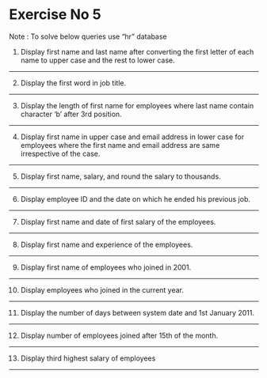 # Exercise No 5

Note : To solve below queries use “hr” database

1. Display first name and last name after converting the first letter of each name to upper case and the rest to lower case.

----------------------------------------------------
2. Display the first word in job title.

----------------------------------------------------
3. Display the length of first name for employees where last name contain character ‘b’ after 3rd position.

----------------------------------------------------
4. Display first name in upper case and email address in lower case for employees where the first name and email address are same irrespective of the case.

----------------------------------------------------
5. Display first name, salary, and round the salary to thousands.

----------------------------------------------------
6. Display employee ID and the date on which he ended his previous job.

----------------------------------------------------
7. Display first name and date of first salary of the employees.

----------------------------------------------------
8. Display first name and experience of the employees.

----------------------------------------------------
9. Display first name of employees who joined in 2001.

----------------------------------------------------
10. Display employees who joined in the current year.

----------------------------------------------------
11. Display the number of days between system date and 1st January 2011.

----------------------------------------------------
12. Display number of employees joined after 15th of the month.

----------------------------------------------------
13. Display third highest salary of employees

----------------------------------------------------